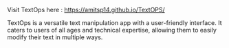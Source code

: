 Visit TextOps here : https://amitsp14.github.io/TextOPS/

TextOps is a versatile text manipulation app with a user-friendly interface. It caters to users of all ages
and technical expertise, allowing them to easily modify their text in multiple ways.

